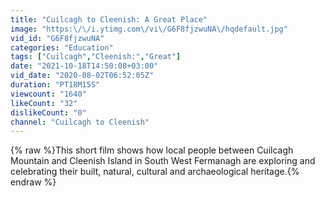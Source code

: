 ```yaml
---
title: "Cuilcagh to Cleenish: A Great Place"
image: "https:\/\/i.ytimg.com\/vi\/G6F8fjzwuNA\/hqdefault.jpg"
vid_id: "G6F8fjzwuNA"
categories: "Education"
tags: ["Cuilcagh","Cleenish:","Great"]
date: "2021-10-18T14:50:08+03:00"
vid_date: "2020-08-02T06:52:05Z"
duration: "PT18M15S"
viewcount: "1640"
likeCount: "32"
dislikeCount: "0"
channel: "Cuilcagh to Cleenish"
---
```

{% raw %}This short film shows how local people between Cuilcagh Mountain and Cleenish Island in South West Fermanagh are exploring and celebrating their built, natural, cultural and archaeological heritage.{% endraw %}
